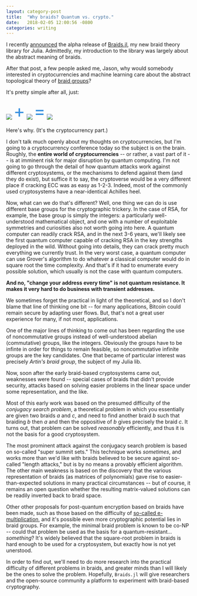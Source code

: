 ```yaml
---
layout: category-post
title:  "Why braids? Quantum vs. crypto."
date:   2018-02-05 12:00:56 -0800
categories: writing
---
```


I recently [announced](https://jwvictor.github.io/writing/2018/02/05/introducting-braids-jl.html) the alpha release of [Braids.jl](https://github.com/jwvictor/Braids.jl), my new braid theory library for Julia. Admittedly, my introduction to the library was largely about the abstract meaning of braids.

After that post, a few people asked me, Jason, why would somebody interested in cryptocurrencies and machine learning care about the abstract topological theory of [braid groups](https://en.wikipedia.org/wiki/Braid_group)?

It's pretty simple after all, just:

![](https://upload.wikimedia.org/wikipedia/commons/3/33/Braid_s3.png) <sup style="font-size: 48px; margin-bottom: 42px; color: #3890df">+</sup> ![](https://upload.wikimedia.org/wikipedia/commons/3/31/Braid_s2.png) <sup style="font-size: 48px; margin-bottom: 42px; color: #3890df">=</sup> ![](https://upload.wikimedia.org/wikipedia/commons/e/e7/Braid_s3s2.png)

Here's why. (It's the cryptocurrency part.)

I don't talk much openly about my thoughts on cryptocurrencies, but I'm going to a cryptocurrency conference today so the subject is on the brain. Roughly, the **entire world of cryptocurrencies** -- or rather, a vast part of it -- is at imminent risk for major disruption by quantum computing. I'm not going to go through the detail of how quantum attacks work against different cryptosystems, or the mechanisms to defend against them (and they do exist), but suffice it to say, the cryptoverse would be a very different place if cracking ECC was as easy as 1-2-3. Indeed, most of the commonly used cryptosystems have a near-identical Achilles heel.

Now, what can we do that's different? Well, one thing we can do is use different base groups for the cryptographic trickery. In the case of RSA, for example, the base group is simply the integers: a particularly well-understood mathematical object, and one with a number of exploitable symmetries and curiosities also not worth going into here. A quantum computer can readily crack RSA, and in the next 3-6 years, we'll likely see the first quantum computer capable of cracking RSA in the key strengths deployed in the wild. Without going into details, they can crack pretty much everything we currently trust. In the very worst case, a quantum computer can use Grover's algorithm to do whatever a classical computer would do in square root the time complexity. And that's if it had to enumerate every possible solution, which usually is not the case with quantum computers. 

**And no, "change your address every time" is not quantum resistance. It makes it very hard to do business with transient addresses.**

We sometimes forget the practical in light of the theoretical, and so I don't blame that line of thinking one bit -- for many applications, Bitcoin could remain secure by adapting user flows. But, that's not a great user experience for many, if not most, applications.

One of the major lines of thinking to come out has been regarding the use of noncommutative groups instead of well-understood abelian (commutative) groups, like the integers. Obviously the groups have to be infinte in order for things to remain feasible, so noncommutative infinite groups are the key candidates. One that became of particular interest was precisely _Artin's braid group_, the subject of my Julia lib.

Now, soon after the early braid-based cryptosystems came out, weaknesses were found -- special cases of braids that didn't provide security, attacks based on solving easier problems in the linear space under some representation, and the like. 

Most of this early work was based on the presumed difficulty of the _conjugacy search problem_, a theoretical problem in which you essentially are given two braids _a_ and _c_, and need to find another braid _b_ such that braiding _b_ then _a_ and then the oppositive of _b_ gives precisely the braid _c_. It turns out, that problem can be solved _reasonably_ efficiently, and thus it is not the basis for a good cryptosystem.

The most prominent attack against the conjugacy search problem is based on so-called "super summit sets." This technique works _sometimes_, and works more than we'd like with braids believed to be secure against so-called "length attacks," but is by no means a provably efficient algorithm. The other main weakness is based on the discovery that the various representation of braids (as matrices of polynomials) gave rise to easier-than-expected solutions in many practical circumstances -- but of course, it remains an open question whether the resulting matrix-valued solutions can be readily inverted back to braid space. 

Other other proposals for post-quantum encryption based on braids have been made, such as those based on the difficulty of [so-called e-multiplication](https://www.securerf.com/wp-content/uploads/2017/01/SecureRF-GTDH-Quantum-Resistant-12-16.pdf), and it's possible even more cryptographic potential lies in braid groups. For example, the minimal braid problem is known to be co-NP -- could that problem be used as the basis for a quantum-resistant... _something_? It's widely believed that the square-root problem in braids is hard enough to be used for a cryptosystem, but exactly how is not yet unerstood.

In order to find out, we'll need to do more research into the practical difficulty of different problems in braids, and greater minds than I will likely be the ones to solve the problem. Hopefully, `Braids.jl` will give researchers and the open-source community a platform to experiment with braid-based cryptography.
